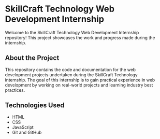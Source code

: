# SkillCraft Technology Web Development Internship

Welcome to the SkillCraft Technology Web Development Internship repository! This project showcases the work and progress made during the internship.

## About the Project

This repository contains the code and documentation for the web development projects undertaken during the SkillCraft Technology internship. 
The goal of this internship is to gain practical experience in web development by working on real-world projects and learning industry best practices.

## Technologies Used

- HTML
- CSS
- JavaScript
- Git and GitHub
